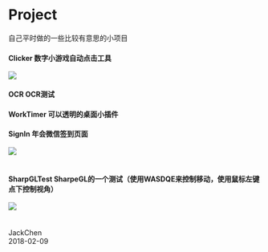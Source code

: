 # Project
自己平时做的一些比较有意思的小项目

#### Clicker 数字小游戏自动点击工具<br><br>![](https://github.com/chen365409389/Project/blob/master/Img/Clicker.png)<br>
#### OCR	OCR测试
#### WorkTimer 可以透明的桌面小插件
#### SignIn 年会微信签到页面<br><br>![](https://github.com/chen365409389/Project/blob/master/Img/SignIn.jpg)<br><br>
#### SharpGLTest SharpeGL的一个测试（使用WASDQE来控制移动，使用鼠标左键点下控制视角）<br><br>![](https://github.com/chen365409389/Project/blob/master/Img/SharpeGL.png)<br><br>

JackChen<br>
2018-02-09
